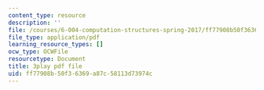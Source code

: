 ```yaml
---
content_type: resource
description: ''
file: /courses/6-004-computation-structures-spring-2017/ff77908b50f36369a87c58113d73974c_QCo-RtfLzyc.pdf
file_type: application/pdf
learning_resource_types: []
ocw_type: OCWFile
resourcetype: Document
title: 3play pdf file
uid: ff77908b-50f3-6369-a87c-58113d73974c
---
```

